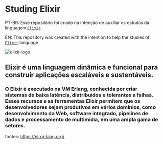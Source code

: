 # Studing Elixir
PT-BR: Esse repositório foi criado na intenção de auxiliar os estudos da linguagem [```Elixir```](https://elixir-lang.org/).

EN: This repository was created with the intention to help the studies of [```Elixir```](https://elixir-lang.org/) language.

![elixir-logo](https://github.com/rafaelacorrea/studing_elixir/assets/blob/main/elixir-logo.png)

## Elixir é uma linguagem dinâmica e funcional para construir aplicações escaláveis ​​e sustentáveis. 

### O Elixir é executado na VM Erlang, conhecida por criar sistemas de baixa latência, distribuídos e tolerantes a falhas. Esses recursos e as ferramentas Elixir permitem que os desenvolvedores sejam produtivos em vários domínios, como desenvolvimento da Web, software integrado, pipelines de dados e processamento de multimídia, em uma ampla gama de setores.

fontes: https://elixir-lang.org/